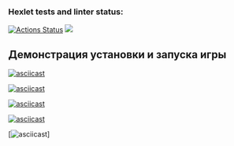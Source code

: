### Hexlet tests and linter status:
[![Actions Status](https://github.com/D4rkli/python-project-49/actions/workflows/hexlet-check.yml/badge.svg)](https://github.com/D4rkli/python-project-49/actions)
<a href="https://codeclimate.com/github/D4rkli/python-project-49/maintainability"><img src="https://api.codeclimate.com/v1/badges/0f319a9781c1f9341917/maintainability" /></a>
## Демонстрация установки и запуска игры
[![asciicast](https://asciinema.org/a/LyTIyFK02TPwz7B8EThR4ItaL)](https://asciinema.org/a/LyTIyFK02TPwz7B8EThR4ItaL)

[![asciicast](https://asciinema.org/a/XYVe4bFyRJxiX6abRSnVB60mb)](https://asciinema.org/a/XYVe4bFyRJxiX6abRSnVB60mb)

[![asciicast](https://asciinema.org/a/hKAWRzohKLHVKVceQ4GRI2VpU)](https://asciinema.org/a/hKAWRzohKLHVKVceQ4GRI2VpU)

[![asciicast](https://asciinema.org/a/YO7jDi82zF1M05Ob7VmY7Jtci)](https://asciinema.org/a/YO7jDi82zF1M05Ob7VmY7Jtci)

[![asciicast](https://asciinema.org/a/cJIzzqMD13GeUgRL73TtsqXlS)]
